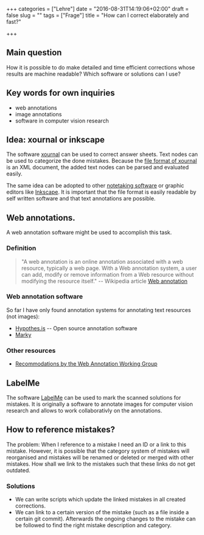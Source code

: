 +++
categories = ["Lehre"]
date = "2016-08-31T14:19:06+02:00"
draft = false
slug = ""
tags = ["Frage"]
title = "How can I correct elaborately and fast?"

+++

## Main question

How it is possible to do make detailed and time efficient corrections whose results are machine readable? Which software or solutions can I use?

## Key words for own inquiries

* web annotations
* image annotations
* software in computer vision research

## Idea: xournal or inkscape

The software [xournal](http://xournal.sourceforge.net/) can be used to correct answer sheets. Text nodes can be used to categorize the done mistakes. Because the [file format of xournal](http://xournal.sourceforge.net/manual.html#file-format) is an XML document, the added text nodes can be parsed and evaluated easily.

The same idea can be adopted to other [notetaking software](https://en.wikipedia.org/wiki/Comparison_of_notetaking_software) or graphic editors like [Inkscape](https://en.wikipedia.org/wiki/Inkscape). It is important that the file format is easily readable by self written software and that text annotations are possible.

## Web annotations.

A web annotation software might be used to accomplish this task.

### Definition

> "A web annotation is an online annotation associated with a web resource, typically a web page. With a Web annotation system, a user can add, modify or remove information from a Web resource without modifying the resource itself." -- Wikipedia article [Web annotation](https://en.wikipedia.org/wiki/Web_annotation)

### Web annotation software

So far I have only found annotation systems for annotating text resources (not images):

* [Hypothes.is](https://hypothes.is/) -- Open source annotation software
* [Marky](http://sing.ei.uvigo.es/marky/)

### Other resources

* [Recommodations by the Web Annotation Working Group](https://www.w3.org/annotation/)

## LabelMe

The software [LabelMe](https://en.wikipedia.org/wiki/LabelMe) can be used to mark the scanned solutions for mistakes. It is originally a software to annotate images for computer vision research and allows to work collaborativly on the annotations.

## How to reference mistakes?

The problem: When I reference to a mistake I need an ID or a link to this mistake. However, it is possible that the category system of mistakes will reorganised and mistakes will be renamed or deleted or merged with other mistakes. How shall we link to the mistakes such that these links do not get outdated.

### Solutions

* We can write scripts which update the linked mistakes in all created corrections.
* We can link to a certain version of the mistake (such as a file inside a certain git commit). Afterwards the ongoing changes to the mistake can be followed to find the right mistake description and category.
